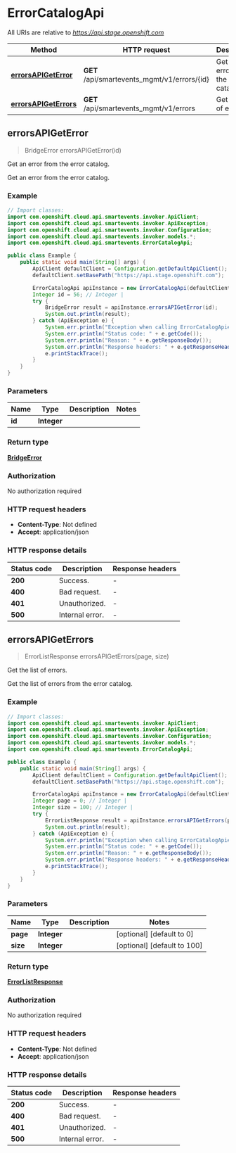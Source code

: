 # ErrorCatalogApi

All URIs are relative to *https://api.stage.openshift.com*

Method | HTTP request | Description
------------- | ------------- | -------------
[**errorsAPIGetError**](ErrorCatalogApi.md#errorsAPIGetError) | **GET** /api/smartevents_mgmt/v1/errors/{id} | Get an error from the error catalog.
[**errorsAPIGetErrors**](ErrorCatalogApi.md#errorsAPIGetErrors) | **GET** /api/smartevents_mgmt/v1/errors | Get the list of errors.



## errorsAPIGetError

> BridgeError errorsAPIGetError(id)

Get an error from the error catalog.

Get an error from the error catalog.

### Example

```java
// Import classes:
import com.openshift.cloud.api.smartevents.invoker.ApiClient;
import com.openshift.cloud.api.smartevents.invoker.ApiException;
import com.openshift.cloud.api.smartevents.invoker.Configuration;
import com.openshift.cloud.api.smartevents.invoker.models.*;
import com.openshift.cloud.api.smartevents.ErrorCatalogApi;

public class Example {
    public static void main(String[] args) {
        ApiClient defaultClient = Configuration.getDefaultApiClient();
        defaultClient.setBasePath("https://api.stage.openshift.com");

        ErrorCatalogApi apiInstance = new ErrorCatalogApi(defaultClient);
        Integer id = 56; // Integer | 
        try {
            BridgeError result = apiInstance.errorsAPIGetError(id);
            System.out.println(result);
        } catch (ApiException e) {
            System.err.println("Exception when calling ErrorCatalogApi#errorsAPIGetError");
            System.err.println("Status code: " + e.getCode());
            System.err.println("Reason: " + e.getResponseBody());
            System.err.println("Response headers: " + e.getResponseHeaders());
            e.printStackTrace();
        }
    }
}
```

### Parameters


Name | Type | Description  | Notes
------------- | ------------- | ------------- | -------------
 **id** | **Integer**|  |

### Return type

[**BridgeError**](BridgeError.md)

### Authorization

No authorization required

### HTTP request headers

- **Content-Type**: Not defined
- **Accept**: application/json


### HTTP response details
| Status code | Description | Response headers |
|-------------|-------------|------------------|
| **200** | Success. |  -  |
| **400** | Bad request. |  -  |
| **401** | Unauthorized. |  -  |
| **500** | Internal error. |  -  |


## errorsAPIGetErrors

> ErrorListResponse errorsAPIGetErrors(page, size)

Get the list of errors.

Get the list of errors from the error catalog.

### Example

```java
// Import classes:
import com.openshift.cloud.api.smartevents.invoker.ApiClient;
import com.openshift.cloud.api.smartevents.invoker.ApiException;
import com.openshift.cloud.api.smartevents.invoker.Configuration;
import com.openshift.cloud.api.smartevents.invoker.models.*;
import com.openshift.cloud.api.smartevents.ErrorCatalogApi;

public class Example {
    public static void main(String[] args) {
        ApiClient defaultClient = Configuration.getDefaultApiClient();
        defaultClient.setBasePath("https://api.stage.openshift.com");

        ErrorCatalogApi apiInstance = new ErrorCatalogApi(defaultClient);
        Integer page = 0; // Integer | 
        Integer size = 100; // Integer | 
        try {
            ErrorListResponse result = apiInstance.errorsAPIGetErrors(page, size);
            System.out.println(result);
        } catch (ApiException e) {
            System.err.println("Exception when calling ErrorCatalogApi#errorsAPIGetErrors");
            System.err.println("Status code: " + e.getCode());
            System.err.println("Reason: " + e.getResponseBody());
            System.err.println("Response headers: " + e.getResponseHeaders());
            e.printStackTrace();
        }
    }
}
```

### Parameters


Name | Type | Description  | Notes
------------- | ------------- | ------------- | -------------
 **page** | **Integer**|  | [optional] [default to 0]
 **size** | **Integer**|  | [optional] [default to 100]

### Return type

[**ErrorListResponse**](ErrorListResponse.md)

### Authorization

No authorization required

### HTTP request headers

- **Content-Type**: Not defined
- **Accept**: application/json


### HTTP response details
| Status code | Description | Response headers |
|-------------|-------------|------------------|
| **200** | Success. |  -  |
| **400** | Bad request. |  -  |
| **401** | Unauthorized. |  -  |
| **500** | Internal error. |  -  |

